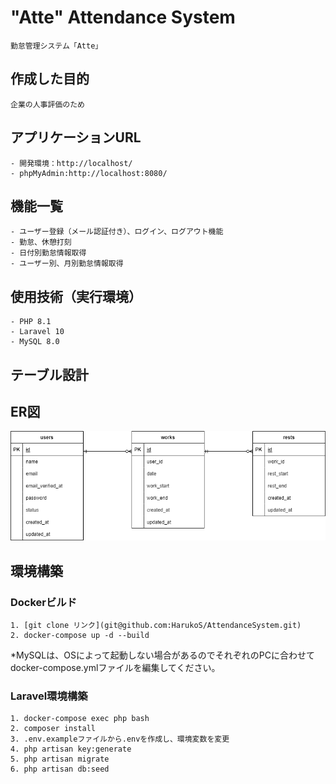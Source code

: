 # "Atte" Attendance System
    勤怠管理システム「Atte」

## 作成した目的
    企業の人事評価のため

## アプリケーションURL
    - 開発環境：http://localhost/
    - phpMyAdmin:http://localhost:8080/

## 機能一覧
    - ユーザー登録（メール認証付き）、ログイン、ログアウト機能
    - 勤怠、休憩打刻
    - 日付別勤怠情報取得
    - ユーザー別、月別勤怠情報取得

## 使用技術（実行環境）
    - PHP 8.1
    - Laravel 10
    - MySQL 8.0

## テーブル設計

## ER図
![](er.drawio.png)

## 環境構築

### Dockerビルド
    1. [git clone リンク](git@github.com:HarukoS/AttendanceSystem.git)
    2. docker-compose up -d --build

*MySQLは、OSによって起動しない場合があるのでそれぞれのPCに合わせてdocker-compose.ymlファイルを編集してください。

### Laravel環境構築
    1. docker-compose exec php bash
    2. composer install
    3. .env.exampleファイルから.envを作成し、環境変数を変更
    4. php artisan key:generate
    5. php artisan migrate
    6. php artisan db:seed
